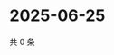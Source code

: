 # 2025-06-25

共 0 条

<!-- BEGIN ZHIHUVIDEO -->
<!-- 最后更新时间 Wed Jun 25 2025 01:12:29 GMT+0800 (China Standard Time) -->

<!-- END ZHIHUVIDEO -->
